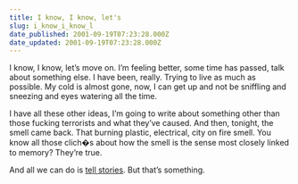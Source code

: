 ```yaml
---
title: I know, I know, let's
slug: i_know_i_know_l
date_published: 2001-09-19T07:23:28.000Z
date_updated: 2001-09-19T07:23:28.000Z
---
```


I know, I know, let’s move on. I’m feeling better, some time has passed, talk about something else. I have been, really. Trying to live as much as possible. My cold is almost gone, now, I can get up and not be sniffling and sneezing and eyes watering all the time.

I have all these other ideas, I’m going to write about something other than those fucking terrorists and what they’ve caused. And then, tonight, the smell came back. That burning plastic, electrical, city on fire smell. You know all those clich�s about how the smell is the sense most closely linked to memory? They’re true.

And all we can do is [tell stories](http://www.fray.com/hope/pieces/). But that’s something.
